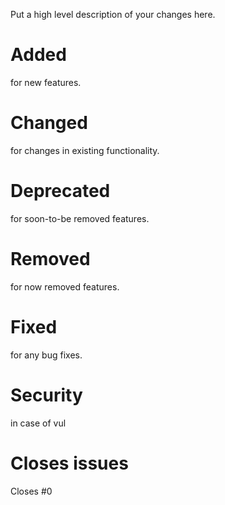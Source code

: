 Put a high level description of your changes here.

# Added

for new features.

# Changed

for changes in existing functionality.

# Deprecated

for soon-to-be removed features.

# Removed

for now removed features.

# Fixed

for any bug fixes.

# Security 

in case of vul

# Closes issues

Closes #0

